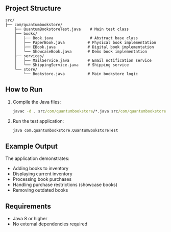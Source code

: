 ## Project Structure

```
src/
├── com/quantumbookstore/
    ├── QuantumBookstoreTest.java    # Main test class
    ├── books/
    │   ├── Book.java                # Abstract base class
    │   ├── PaperBook.java          # Physical book implementation
    │   ├── EBook.java              # Digital book implementation
    │   └── ShowcaseBook.java       # Demo book implementation
    ├── services/
    │   ├── MailService.java        # Email notification service
    │   └── ShippingService.java    # Shipping service
    └── store/
        └── Bookstore.java          # Main bookstore logic
```

## How to Run

1. Compile the Java files:
   ```cmd
   javac -d . src/com/quantumbookstore/*.java src/com/quantumbookstore/**/*.java
   ```

2. Run the test application:
   ```cmd
   java com.quantumbookstore.QuantumBookstoreTest
   ```

## Example Output

The application demonstrates:
- Adding books to inventory
- Displaying current inventory
- Processing book purchases
- Handling purchase restrictions (showcase books)
- Removing outdated books

## Requirements

- Java 8 or higher
- No external dependencies required
